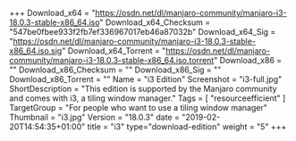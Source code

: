 +++
Download_x64 = "https://osdn.net/dl/manjaro-community/manjaro-i3-18.0.3-stable-x86_64.iso"
Download_x64_Checksum = "547be0fbee933f2fb7ef336967017eb46a87032b"
Download_x64_Sig = "https://osdn.net/dl/manjaro-community/manjaro-i3-18.0.3-stable-x86_64.iso.sig"
Download_x64_Torrent = "https://osdn.net/dl/manjaro-community/manjaro-i3-18.0.3-stable-x86_64.iso.torrent"
Download_x86 = ""
Download_x86_Checksum = ""
Download_x86_Sig = ""
Download_x86_Torrent = ""
Name = "i3 Edition"
Screenshot = "i3-full.jpg"
ShortDescription = "This edition is supported by the Manjaro community and comes with i3, a tiling window manager."
Tags = [ "resourceefficient" ]
TargetGroup = "For people who want to use a tiling window manager"
Thumbnail = "i3.jpg"
Version = "18.0.3"
date = "2019-02-20T14:54:35+01:00"
title = "i3"
type="download-edition"
weight = "5"
+++
